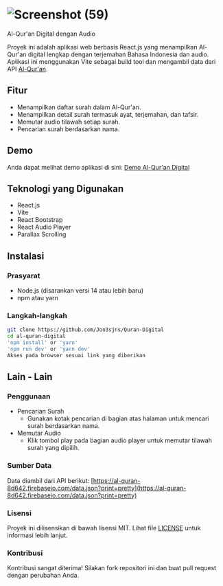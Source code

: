 # ![Screenshot (59)](https://github.com/Jon3sjns/Quran-Digital/assets/45759837/67edb14e-0ab0-438c-8775-220f9f94379a)
Al-Qur'an Digital dengan Audio

Proyek ini adalah aplikasi web berbasis React.js yang menampilkan Al-Qur'an digital lengkap dengan terjemahan Bahasa Indonesia dan audio. Aplikasi ini menggunakan Vite sebagai build tool dan mengambil data dari API [Al-Qur'an](https://al-quran-8d642.firebaseio.com/data.json?print=pretty).

## Fitur

- Menampilkan daftar surah dalam Al-Qur'an.
- Menampilkan detail surah termasuk ayat, terjemahan, dan tafsir.
- Memutar audio tilawah setiap surah.
- Pencarian surah berdasarkan nama.

## Demo

Anda dapat melihat demo aplikasi di sini: [Demo Al-Qur'an Digital](#)

## Teknologi yang Digunakan

- React.js
- Vite
- React Bootstrap
- React Audio Player
- Parallax Scrolling

## Instalasi

### Prasyarat

- Node.js (disarankan versi 14 atau lebih baru)
- npm atau yarn

### Langkah-langkah

   ```sh
   git clone https://github.com/Jon3sjns/Quran-Digital
   cd al-quran-digital
   'npm install' or 'yarn'
   'npm run dev' or 'yarn dev'
   Akses pada browser sesuai link yang diberikan
   ```

## Lain - Lain

### Penggunaan

- Pencarian Surah
  - Gunakan kotak pencarian di bagian atas halaman untuk mencari surah berdasarkan nama.
- Memutar Audio
  - Klik tombol play pada bagian audio player untuk memutar tilawah surah yang dipilih.

### Sumber Data

Data diambil dari API berikut: [https://al-quran-8d642.firebaseio.com/data.json?print=pretty](https://al-quran-8d642.firebaseio.com/data.json?print=pretty)

### Lisensi

Proyek ini dilisensikan di bawah lisensi MIT. Lihat file [LICENSE](LICENSE) untuk informasi lebih lanjut.

### Kontribusi

Kontribusi sangat diterima! Silakan fork repositori ini dan buat pull request dengan perubahan Anda.

